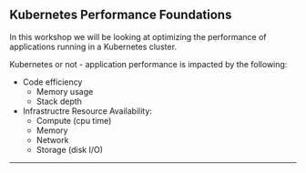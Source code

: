 ## Kubernetes Performance Foundations

In this workshop we will be looking at optimizing the performance of applications running in a Kubernetes cluster.

Kubernetes or not - application performance is impacted by the following:
- Code efficiency
    -   Memory usage
    -   Stack depth
- Infrastructre Resource Availability:
    -   Compute (cpu time)
    -   Memory
    -   Network
    -   Storage (disk I/O)

---